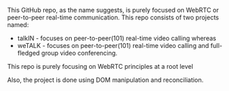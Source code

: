 This GitHub repo, as the name suggests, is purely focused on WebRTC or peer-to-peer real-time communication. This repo consists of two projects named:
  - talkIN - focuses on peer-to-peer(101) real-time video calling whereas
  - weTALK - focuses on peer-to-peer(101) real-time video calling and full-fledged group video conferencing.

This repo is purely focusing on WebRTC principles at a root level 

Also, the project is done using DOM manipulation and reconciliation.
